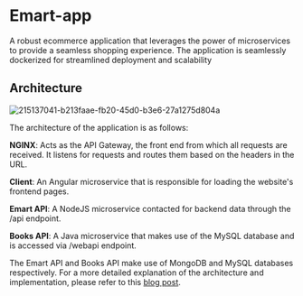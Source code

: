 # Emart-app
A robust ecommerce application that leverages the power of microservices to provide a seamless shopping experience. The application is seamlessly dockerized for streamlined deployment and scalability


## Architecture
![215137041-b213faae-fb20-45d0-b3e6-27a1275d804a](https://github.com/Ben74x/emart-app/assets/37503046/1707291c-4093-4eb3-a130-4425596ae141)

The architecture of the application is as follows:

**NGINX**: Acts as the API Gateway, the front end from which all requests are received. It listens for requests and routes them based on the headers in the URL.

**Client**: An Angular microservice that is responsible for loading the website's frontend pages.

**Emart API**: A NodeJS microservice contacted for backend data through the /api endpoint.

**Books API**: A Java microservice that makes use of the MySQL database and is accessed via /webapi endpoint.

The Emart API and Books API make use of MongoDB and MySQL databases respectively. For a more detailed explanation of the architecture and implementation, please refer to this [blog post](https://bdwumah.dev/blog/Containerising%20Microservice%20Project%20-%20EMART%20App/#App%20Description).
